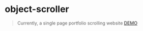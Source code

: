 # object-scroller

> Currently, a single page portfolio scrolling website
[DEMO](https://tpcav.github.io/object-scroller/)
